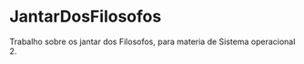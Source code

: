 # JantarDosFilosofos
Trabalho sobre os jantar dos  Filosofos,  para materia de Sistema operacional 2.
